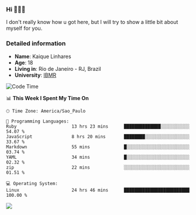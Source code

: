 ### Hi 🙋🏽‍♂️

I don't really know how u got here, but I will try to show a little bit about myself for you.

### Detailed information

* **Name**: Kaique Linhares
* **Age**: 18
* **Living in**: Rio  de Janeiro - RJ, Brazil
* **University**: [IBMR](https://www.ibmr.br/)

<!--START_SECTION:waka-->
![Code Time](http://img.shields.io/badge/Code%20Time-803%20hrs%2020%20mins-blue)

📊 **This Week I Spent My Time On** 

```text
🕑︎ Time Zone: America/Sao_Paulo

💬 Programming Languages: 
Ruby                     13 hrs 23 mins      ██████████████░░░░░░░░░░░   54.07 % 
JavaScript               8 hrs 20 mins       ████████░░░░░░░░░░░░░░░░░   33.67 % 
Markdown                 55 mins             █░░░░░░░░░░░░░░░░░░░░░░░░   03.74 % 
YAML                     34 mins             █░░░░░░░░░░░░░░░░░░░░░░░░   02.32 % 
zip                      22 mins             ░░░░░░░░░░░░░░░░░░░░░░░░░   01.51 % 

💻 Operating System: 
Linux                    24 hrs 46 mins      █████████████████████████   100.00 % 
```


<!--END_SECTION:waka-->

<a href="https://www.linkedin.com/in/kaique-linhares-25a840208/"  target="_blank"><img src="https://img.shields.io/badge/-LinkedIn-%230077B5?style=for-the-badge&logo=linkedin&logoColor=white" target="_blank"></a>
